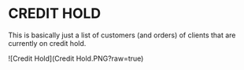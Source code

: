 # CREDIT HOLD #
This is basically just a list of customers (and orders) of clients that are currently on credit hold.

![Credit Hold](Credit Hold.PNG?raw=true)